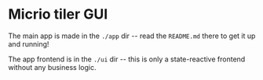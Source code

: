 # Micrio tiler GUI

The main app is made in the `./app` dir -- read the `README.md` there to get it up and running!

The app frontend is in the `./ui` dir -- this is only a state-reactive frontend without any business logic.
